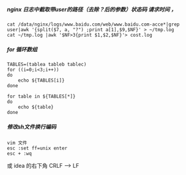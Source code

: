 ##### nginx 日志中截取带user的路径（去除？后的参数）状态码 请求时间  ，

```
cat /data/nginx/logs/www.baidu.com/web/www.baidu.com-acce*|grep user|awk '{split($7, a, "?") ;print a[1],$9,$NF}' > ~/tmp.log
cat ~/tmp.log |awk '$NF>3{print $1,$2,$NF}'> cost.log
```

##### for 循环数组

```
TABLES=(tablea tableb tablec)
for ((i=0;i<3;i++))
do
	echo ${TABLES[i]}
done

for table in ${TABLES[*]}
do
    echo ${table}
done
```

##### 修改sh文件换行编码

```
vim 文件
esc :set ff=unix enter
esc + :wq
```

或 idea 的右下角 CRLF --> LF